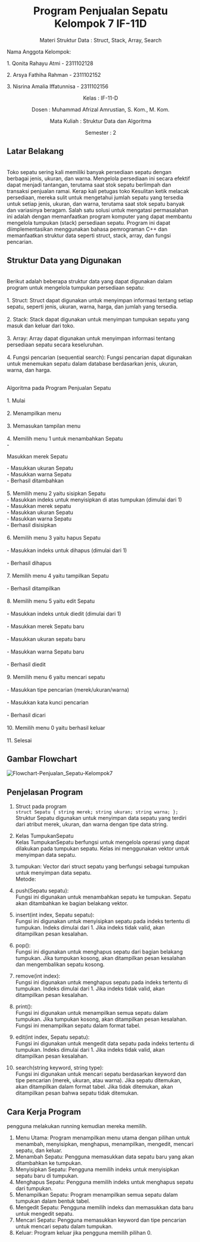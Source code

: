 # <h1 align="center">Program Penjualan Sepatu Kelompok 7 IF-11D </h1>
<p align="center"> Materi Struktur Data : Struct, Stack, Array, Search </p>

</p>Nama Anggota Kelompok: 
</p> 1. Qonita Rahayu Atmi - 2311102128</p>
</p> 2. Arsya Fathiha Rahman - 2311102152</p>
</p> 3. Nisrina Amalia Iffatunnisa - 2311102156</p>

<p align="center">  Kelas : IF-11-D </p>
<p align="center"> Dosen : Muhammad Afrizal Amrustian, S. Kom., M. Kom. </p>
<p align="center">  Mata Kuliah : Struktur Data dan Algoritma  <br/>
<p align="center">  Semester : 2 </p>

## Latar Belakang
</br> Toko sepatu sering kali memiliki banyak persediaan sepatu dengan berbagai jenis, ukuran, dan warna. Mengelola persediaan ini secara efektif dapat menjadi tantangan, terutama saat stok sepatu berlimpah dan transaksi penjualan ramai. Kerap kali petugas toko Kesulitan ketik melacak persediaan, mereka sulit untuk mengetahui jumlah sepatu yang tersedia untuk setiap jenis, ukuran, dan warna, terutama saat stok sepatu banyak dan variasinya beragam. Salah satu solusi untuk mengatasi permasalahan ini adalah dengan memanfaatkan program komputer yang dapat membantu mengelola tumpukan (stack) persediaan sepatu. Program ini dapat diimplementasikan menggunakan bahasa pemrograman C++ dan memanfaatkan struktur data seperti struct, stack, array, dan fungsi pencarian. </br>

## Struktur Data yang Digunakan
</br> Berikut adalah beberapa struktur data yang dapat digunakan dalam program untuk mengelola tumpukan persediaan sepatu:</br>
</br> 1. Struct: Struct dapat digunakan untuk menyimpan informasi tentang setiap sepatu, seperti jenis, ukuran, warna, harga, dan jumlah yang tersedia. </br>
</br> 2. Stack: Stack dapat digunakan untuk menyimpan tumpukan sepatu yang masuk dan keluar dari toko.</br>
</br> 3. Array: Array dapat digunakan untuk menyimpan informasi tentang persediaan sepatu secara keseluruhan.</br>
</br> 4. Fungsi pencarian (sequential search): Fungsi pencarian dapat digunakan untuk menemukan sepatu dalam database berdasarkan jenis, ukuran, warna, dan harga. </br>

 </br> Algoritma pada Program Penjualan Sepatu  </br>
 </br> 1. Mulai  </br>
 </br> 2. Menampilkan menu </br>
 </br> 3. Memasukan tampilan menu  </br>
 </br> 4. Memilih menu 1 untuk menambahkan Sepatu  </br>
          - <p align="align left"> Masukkan merek Sepatu  </p>
          - Masukkan ukuran Sepatu  </br>
          - Masukkan warna Sepatu  </br>
          - Berhasil ditambahkan  </br>
 </br> 5. Memilih menu 2 yaitu sisipkan Sepatu  </br>
          - Masukkan indeks untuk menyisipkan di atas tumpukan (dimulai dari 1)  </br>
          - Masukkan merek sepatu  </br>
          - Masukkan ukuran Sepatu  </br>
          - Masukkan warna Sepatu  
          - Berhasil disisipkan  </br>
</br> 6. Memilih menu 3 yaitu hapus Sepatu  </br>
         </br> - Masukkan indeks untuk dihapus (dimulai dari 1)  </br>
         </br> - Berhasil dihapus  </br>
 </br> 7. Memilih menu 4 yaitu tampilkan Sepatu  </br>
         </br> - Berhasil ditampilkan  </br>
 </br> 8. Memilih menu 5 yaitu edit Sepatu  </br>
         </br> - Masukkan indeks untuk diedit (dimulai dari 1)  </br>
         </br> - Masukkan merek Sepatu baru  </br>
         </br> - Masukkan ukuran sepatu baru  </br>
         </br> - Masukkan warna Sepatu baru </br> 
         </br> - Berhasil diedit </br>
</br> 9. Memilih menu 6 yaitu mencari sepatu </br>
         </br> - Masukkan tipe pencarian (merek/ukuran/warna) </br>
         </br> - Masukkan kata kunci pencarian </br>
         </br> - Berhasil dicari </br>
</br> 10. Memilih menu 0 yaitu berhasil keluar </br>
</br> 11.  Selesai </br>

## Gambar Flowchart 
![Flowchart-Penjualan_Sepatu-Kelompok7](https://github.com/arsyafarahman123/Tugas-Besar-Struktur-Data-Kelompok7/blob/main/Flowchart%20Program%20Penjualan%20Sepatu%20Kelompok%207.jpeg)<br/>

## Penjelasan Program

1. Struct pada program </br>
```struct Sepatu { string merek; string ukuran; string warna; };``` </br>
Struktur Sepatu digunakan untuk menyimpan data sepatu yang terdiri dari atribut merek, ukuran, dan warna dengan tipe data string. </br>

2. Kelas TumpukanSepatu </br>
Kelas TumpukanSepatu berfungsi untuk mengelola operasi yang dapat dilakukan pada tumpukan sepatu. Kelas ini menggunakan vektor <sepatu> untuk menyimpan data sepatu. </br>

3. tumpukan: Vector dari struct sepatu yang berfungsi sebagai tumpukan untuk menyimpan data sepatu.</br>
Metode:</br>

1. push(Sepatu sepatu): </br>
Fungsi ini digunakan untuk menambahkan sepatu ke tumpukan. Sepatu akan ditambahkan ke bagian belakang vektor.</br>
2. insert(int index, Sepatu sepatu):</br>
Fungsi ini digunakan untuk menyisipkan sepatu pada indeks tertentu di tumpukan. Indeks dimulai dari 1. Jika indeks tidak valid, akan ditampilkan pesan kesalahan. </br>
3. pop():</br>
Fungsi ini digunakan untuk menghapus sepatu dari bagian belakang tumpukan. Jika tumpukan kosong, akan ditampilkan pesan kesalahan dan mengembalikan sepatu kosong.</br>
4. remove(int index):</br>
Fungsi ini digunakan untuk menghapus sepatu pada indeks tertentu di tumpukan. Indeks dimulai dari 1. Jika indeks tidak valid, akan ditampilkan pesan kesalahan.</br>
5. print(): </br>
Fungsi ini digunakan untuk menampilkan semua sepatu dalam tumpukan. Jika tumpukan kosong, akan ditampilkan pesan kesalahan. Fungsi ini menampilkan sepatu dalam format tabel. </br>
6. edit(int index, Sepatu sepatu): </br>
Fungsi ini digunakan untuk mengedit data sepatu pada indeks tertentu di tumpukan. Indeks dimulai dari 1. Jika indeks tidak valid, akan ditampilkan pesan kesalahan. </br>
7. search(string keyword, string type):</br>
Fungsi ini digunakan untuk mencari sepatu berdasarkan keyword dan tipe pencarian (merek, ukuran, atau warna). Jika sepatu ditemukan, akan ditampilkan dalam format tabel. Jika tidak ditemukan, akan ditampilkan pesan bahwa sepatu tidak ditemukan.</br>

## Cara Kerja Program
pengguna melakukan running kemudian mereka memilih. </br>
1. Menu Utama: Program menampilkan menu utama dengan pilihan untuk menambah, menyisipkan, menghapus, menampilkan, mengedit, mencari sepatu, dan keluar. </br>
2. Menambah Sepatu: Pengguna memasukkan data sepatu baru yang akan ditambahkan ke tumpukan.  </br>
3. Menyisipkan Sepatu: Pengguna memilih indeks untuk menyisipkan sepatu baru di tumpukan. </br>
4. Menghapus Sepatu: Pengguna memilih indeks untuk menghapus sepatu dari tumpukan. </br>
5. Menampilkan Sepatu: Program menampilkan semua sepatu dalam tumpukan dalam bentuk tabel.  </br>
6. Mengedit Sepatu: Pengguna memilih indeks dan memasukkan data baru untuk mengedit sepatu.  </br>
7. Mencari Sepatu: Pengguna memasukkan keyword dan tipe pencarian untuk mencari sepatu dalam tumpukan. </br>
8. Keluar: Program keluar jika pengguna memilih pilihan 0.  </br>



 

